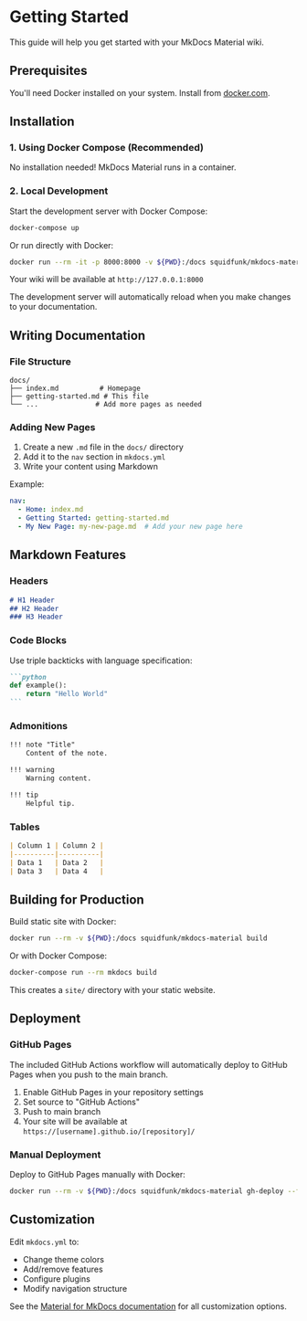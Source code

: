 # Getting Started

This guide will help you get started with your MkDocs Material wiki.

## Prerequisites

You'll need Docker installed on your system. Install from [docker.com](https://www.docker.com/get-started).

## Installation

### 1. Using Docker Compose (Recommended)

No installation needed! MkDocs Material runs in a container.

### 2. Local Development

Start the development server with Docker Compose:

```bash
docker-compose up
```

Or run directly with Docker:

```bash
docker run --rm -it -p 8000:8000 -v ${PWD}:/docs squidfunk/mkdocs-material
```

Your wiki will be available at `http://127.0.0.1:8000`

The development server will automatically reload when you make changes to your documentation.

## Writing Documentation

### File Structure

```
docs/
├── index.md          # Homepage
├── getting-started.md # This file
└── ...              # Add more pages as needed
```

### Adding New Pages

1. Create a new `.md` file in the `docs/` directory
2. Add it to the `nav` section in `mkdocs.yml`
3. Write your content using Markdown

Example:

```yaml
nav:
  - Home: index.md
  - Getting Started: getting-started.md
  - My New Page: my-new-page.md  # Add your new page here
```

## Markdown Features

### Headers

```markdown
# H1 Header
## H2 Header
### H3 Header
```

### Code Blocks

Use triple backticks with language specification:

````markdown
```python
def example():
    return "Hello World"
```
````

### Admonitions

```markdown
!!! note "Title"
    Content of the note.

!!! warning
    Warning content.

!!! tip
    Helpful tip.
```

### Tables

```markdown
| Column 1 | Column 2 |
|----------|----------|
| Data 1   | Data 2   |
| Data 3   | Data 4   |
```

## Building for Production

Build static site with Docker:

```bash
docker run --rm -v ${PWD}:/docs squidfunk/mkdocs-material build
```

Or with Docker Compose:

```bash
docker-compose run --rm mkdocs build
```

This creates a `site/` directory with your static website.

## Deployment

### GitHub Pages

The included GitHub Actions workflow will automatically deploy to GitHub Pages when you push to the main branch.

1. Enable GitHub Pages in your repository settings
2. Set source to "GitHub Actions"
3. Push to main branch
4. Your site will be available at `https://[username].github.io/[repository]/`

### Manual Deployment

Deploy to GitHub Pages manually with Docker:

```bash
docker run --rm -v ${PWD}:/docs squidfunk/mkdocs-material gh-deploy --force
```

## Customization

Edit `mkdocs.yml` to:

- Change theme colors
- Add/remove features
- Configure plugins
- Modify navigation structure

See the [Material for MkDocs documentation](https://squidfunk.github.io/mkdocs-material/) for all customization options.